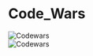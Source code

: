 # Code_Wars

![Codewars](https://www.codewars.com/users/WCM/badges/large)
<br>
![Codewars](https://github.r2v.ch/codewars?user=WCM&name=true&top_languages=true&stroke=white&theme=purple_dark)
<br>

